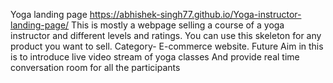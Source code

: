 Yoga landing page
https://abhishek-singh77.github.io/Yoga-instructor-landing-page/
This is mostly a webpage selling a course of a yoga instructor and different levels and ratings.
You can use this skeleton for any product you want to sell.
Category- E-commerce website.
Future Aim in this is to introduce live video stream of yoga classes 
And provide real time conversation room for all the participants
